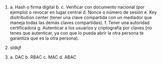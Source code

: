 
1. a. Hash o firma digital
   b. 
   c. Verificar con documento nacional (por ejemplo) o revocar en lugar central
   d. Nonce o número de sesión
   e. Key disitribution center (tener una clave compartida con un mediador que maneja todas las demás claves compartidas).
   f. Tener una autoridad certificadora
   g. Autenticar a los usuarios y criptografía por claves (no tenes que autenticar, ya con que lo pueda abrir la otra persona te garantiza que es la otra persona).

2. sldkjf
   
3. a. DAC
   b. RBAC
   c. MAC
   d. ABAC